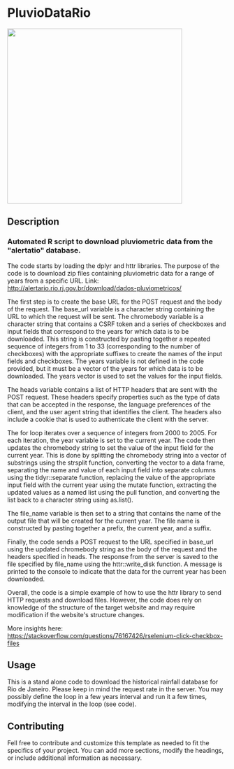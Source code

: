 # PluvioDataRio
<img src="https://user-images.githubusercontent.com/16205334/236201369-08d1803f-b7e8-4f8d-ab3a-d25616ce1c78.png" width="400" />

## Description
### Automated R script to download pluviometric data from the "alertatio" database.
The code starts by loading the dplyr and httr libraries.
The purpose of the code is to download zip files containing pluviometric data for a range of years from a specific URL. Link: http://alertario.rio.rj.gov.br/download/dados-pluviometricos/

The first step is to create the base URL for the POST request and the body of the request. The base_url variable is a character string containing the URL to which the request will be sent. The chromebody variable is a character string that contains a CSRF token and a series of checkboxes and input fields that correspond to the years for which data is to be downloaded. This string is constructed by pasting together a repeated sequence of integers from 1 to 33 (corresponding to the number of checkboxes) with the appropriate suffixes to create the names of the input fields and checkboxes. The years variable is not defined in the code provided, but it must be a vector of the years for which data is to be downloaded. The years vector is used to set the values for the input fields.

The heads variable contains a list of HTTP headers that are sent with the POST request. These headers specify properties such as the type of data that can be accepted in the response, the language preferences of the client, and the user agent string that identifies the client. The headers also include a cookie that is used to authenticate the client with the server.

The for loop iterates over a sequence of integers from 2000 to 2005. For each iteration, the year variable is set to the current year. The code then updates the chromebody string to set the value of the input field for the current year. This is done by splitting the chromebody string into a vector of substrings using the strsplit function, converting the vector to a data frame, separating the name and value of each input field into separate columns using the tidyr::separate function, replacing the value of the appropriate input field with the current year using the mutate function, extracting the updated values as a named list using the pull function, and converting the list back to a character string using as.list().

The file_name variable is then set to a string that contains the name of the output file that will be created for the current year. The file name is constructed by pasting together a prefix, the current year, and a suffix.

Finally, the code sends a POST request to the URL specified in base_url using the updated chromebody string as the body of the request and the headers specified in heads. The response from the server is saved to the file specified by file_name using the httr::write_disk function. A message is printed to the console to indicate that the data for the current year has been downloaded.

Overall, the code is a simple example of how to use the httr library to send HTTP requests and download files. However, the code does rely on knowledge of the structure of the target website and may require modification if the website's structure changes.


More insights here: https://stackoverflow.com/questions/76167426/rselenium-click-checkbox-files

## Usage
This is a stand alone code to download the historical rainfall database for Rio de Janeiro. Please keep in mind the request rate in the server. You may possibly define the loop in a few years interval and run it a few times, modifying the interval in the loop (see code). 

## Contributing
Fell free to contribute and customize this template as needed to fit the specifics of your project. You can add more sections, modify the headings, or include additional information as necessary.
